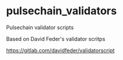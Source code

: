 # pulsechain_validators
Pulsechain validator scripts

Based on David Feder's validator scritps

https://gitlab.com/davidfeder/validatorscript
